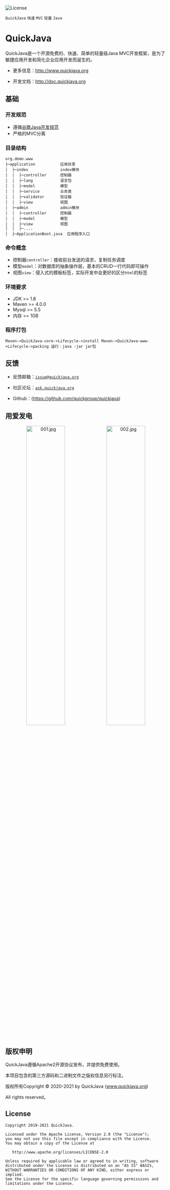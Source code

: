 ![License](res/img/apache-2.0.svg)

`QuickJava` `快速` `MVC` `轻量` `Java`

# QuickJava
QuickJava是一个开源免费的、快速、简单的轻量级Java MVC开发框架，是为了敏捷应用开发和简化企业应用开发而诞生的。

* 更多信息：http://www.quickjava.org

* 开发文档：http://doc.quickjava.org

## 基础

### 开发规范
- 遵循[谷歌Java开发规范](https://google.github.io/styleguide/javaguide.html) 
- 严格的MVC分离

### 目录结构
```
org.demo.www 
├─application           应用目录
│  ├─index              index模块
│  │  ├─controller      控制器
│  │  ├─lang            语言包
│  │  ├─model           模型
│  │  ├─service         业务类
│  │  ├─validator       验证器
│  │  ├─view            视图
│  ├─admin              admin模块
│  │  ├─controller      控制器
│  │  ├─model           模型
│  │  ├─view            视图
│  │  ├─....            
│  ├─ApplicationBoot.java  应用程序入口
```

### 命令概念
* 控制器`controller`：接收前台发送的请求，复制任务调度
* 模型`model`：对数据库的抽象操作层，基本的CRUD一行代码即可操作
* 视图`view`：侵入式的模板标签，实际开发中会更好的区分`html`的标签

### 环境要求
- JDK >= 1.8
- Maven >= 4.0.0
- Mysql >= 5.5
- 内存 >= 1GB

### 程序打包
`
Maven->QuickJava-core->Lifecycle->install
Maven->QuickJava-www->Lifecycle->packing
运行：java -jar jar包
`

## 反馈

* 反馈邮箱：[`issue@quickjava.org`](mailto:issue@quickjava.org)

* 社区论坛：[`ask.quickjava.org`](http://ask.quickjava.org)

* Github：(https://github.com/quickgroup/quickjava)

## 用爱发电
<p align="center">
  <img src="res/img/001.jpg" width="49%" alt="001.jpg" />
  <img src="res/img/002.jpg" width="49%" alt="002.jpg" />
</p>

## 版权申明

QuickJava遵循Apache2开源协议发布，并提供免费使用。

本项目包含的第三方源码和二进制文件之版权信息另行标注。

版权所有Copyright © 2020-2021 by QuickJava (www.quickjava.org)

All rights reserved。

License
--------

    Copyright 2019-2021 QuickJava.

    Licensed under the Apache License, Version 2.0 (the "License");
    you may not use this file except in compliance with the License.
    You may obtain a copy of the License at

       http://www.apache.org/licenses/LICENSE-2.0

    Unless required by applicable law or agreed to in writing, software
    distributed under the License is distributed on an "AS IS" BASIS,
    WITHOUT WARRANTIES OR CONDITIONS OF ANY KIND, either express or implied.
    See the License for the specific language governing permissions and
    limitations under the License.
